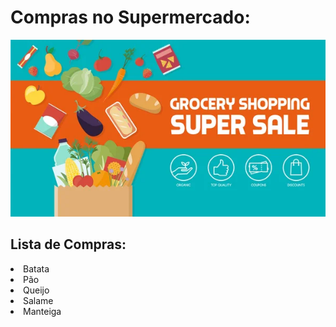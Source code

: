 
<h1> Compras no Supermercado: </h1>
<p align="center"> <img src="/assets/banner.jpg" alt="lista_sup" /> </p>

## Lista de Compras:
<p>
<table>
<li> Batata</li><li> Pão</li><li> Queijo</li><li> Salame</li><li> Manteiga</li>
</table>
</p>
